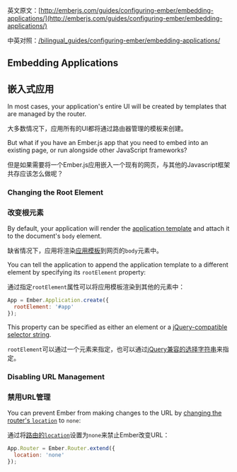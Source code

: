 英文原文：[http://emberjs.com/guides/configuring-ember/embedding-applications/](http://emberjs.com/guides/configuring-ember/embedding-applications/)

中英对照：[/bilingual_guides/configuring-ember/embedding-applications/](/bilingual_guides/configuring-ember/embedding-applications/)

## Embedding Applications

## 嵌入式应用

In most cases, your application's entire UI will be created by templates
that are managed by the router.

大多数情况下，应用所有的UI都将通过路由器管理的模板来创建。

But what if you have an Ember.js app that you need to embed into an
existing page, or run alongside other JavaScript frameworks?

但是如果需要将一个Ember.js应用嵌入一个现有的网页，与其他的Javascript框架共存应该怎么做呢？

### Changing the Root Element

### 改变根元素

By default, your application will render the [application
template](/guides/templates/the-application-template) and attach it to
the document's `body` element.

缺省情况下，应用将渲染[应用模板](/guides/templates/the-appliation-template)到网页的`body`元素中。

You can tell the application to append the application template to a
different element by specifying its `rootElement` property:

通过指定`rootElement`属性可以将应用模板渲染到其他的元素中：

```js
App = Ember.Application.create({
  rootElement: '#app'
});
```

This property can be specified as either an element or a
[jQuery-compatible selector
string](http://api.jquery.com/category/selectors/).

`rootElement`可以通过一个元素来指定，也可以通过[jQuery兼容的选择字符串](http://api.jquery.com/category/selectors)来指定。

### Disabling URL Management

### 禁用URL管理

You can prevent Ember from making changes to the URL by [changing the
router's `location`](/guides/routing/specifying-the-location-api) to
`none`:

通过将[路由的`location`](/guides/routing/specifying-the-location-api)设置为`none`来禁止Ember改变URL：

```js
App.Router = Ember.Router.extend({
  location: 'none'
});
```
